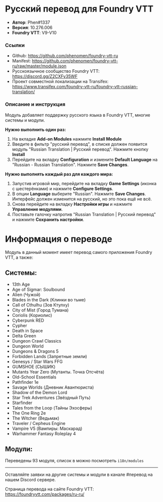 # Русский перевод для Foundry VTT

- **Автор**: Phen#1337
- **Версия**: 10.276.006
- **Foundry VTT**: V9-V10

### Ссылки

- Github: https://github.com/phenomen/foundry-vtt-ru
- Manifest: https://github.com/phenomen/foundry-vtt-ru/raw/master/module.json
- Русскоязычное сообщество Foundry VTT: https://discord.gg/Z2CXFy35WF
- Проект совместной локализации на Transifex: https://www.transifex.com/foundry-vtt-ru/foundry-vtt-russian-translation/

### Описание и инструкция

Модуль добавляет поддержку русского языка в Foundry VTT, многие системы и модули.

**Нужно выполнить один раз:**

1. На вкладке **Add-on Modules** нажмите **Install Module**
2. Введите в фильтр "русский перевод", в списке должен появится модуль "Russian Translation | Русский перевод". Нажмите кнопку **Install**
3. Перейдите на вкладку **Configuration** и измените **Default Language** на "Russian - Russian Translation". Нажмите **Save Changes**.

**Нужно выполнять каждый раз для каждого мира:**

1. Запустив игровой мир, перейдите на вкладку **Game Settings** (иконка с шестерёнками) и нажмите **Configure Settings**.
2. В опции **Language** выберите "Russian". Нажмите **Save Changes**. Интерфейс должен изменится на русский, но это пока ещё не всё.
3. Снова перейдите на вкладку **Настройки игры** и нажмите **Управление модулями**.
4. Поставьте галочку напротив "Russian Translation | Русский перевод" и нажмите **Сохранить настройки**.

# **Информация о переводе**

Модуль в данный момент имеет перевод самого приложения Foundry VTT, а также:

## **Системы:**

- 13th Age
- Age of Sigmar: Soulbound
- Alien (Чужой)
- Blades in the Dark (Клинки во тьме)
- Call of Cthulhu (Зов Ктулху)
- City of Mist (Город Тумана)
- Coriolis (Кориолис)
- Cyberpunk RED
- Cypher
- Death in Space
- Delta Green
- Dungeon Crawl Classics
- Dungeon World
- Dungeons & Dragons 5
- Forbidden Lands (Запретные земли)
- Genesys / Star Wars FFG
- GUMSHOE (СЫШИК)
- Mutants Year Zero (Мутанты. Точка Отсчёта)
- Old-School Essentials
- Pathfinder 1e
- Savage Worlds (Дневник Авантюриста)
- Shadow of the Demon Lord
- Star Trek Adventures (Звёздный Путь)
- Starfinder
- Tales from the Loop (Тайны Эхосферы)
- The One Ring 2e
- The Witcher (Ведьмак)
- Traveler / Cepheus Engine
- Vampire V5 (Вампиры: Маскарад)
- Warhammer Fantasy Roleplay 4

## **Модули:**

Переведены 93 модуля, список в можно посмотреть `i18n/modules`

---

Оставляйте заявки на другие системы и модули в канале #перевод на нашем Discord сервере.

Страница перевода на сайте Foundry VTT: https://foundryvtt.com/packages/ru-ru/
